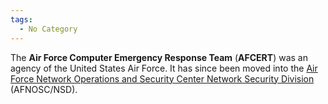 ```yaml
---
tags:
  - No Category
---
```

The **Air Force Computer Emergency Response Team** (**AFCERT**) was an
agency of the United States Air Force. It has since been moved into the
[Air Force Network Operations and Security Center Network Security
Division](air_force_network_operations_and_security_center_network_security_division.md)
(AFNOSC/NSD).